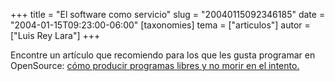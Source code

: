 +++
title = "El software como servicio"
slug = "20040115092346185"
date = "2004-01-15T09:23:00-06:00"
[taxonomies]
tema = ["articulos"]
autor = ["Luis Rey Lara"]
+++

Encontre un artículo que recomiendo para los que les gusta programar en
OpenSource: [cómo producir programas libres y no morir en el
intento.](http://sinetgy.org/~jgb/articulos/software-servicio/)
